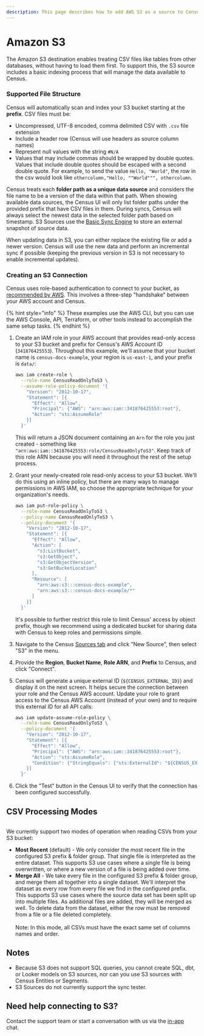 ```yaml
---
description: This page describes how to add AWS S3 as a source to Census.
---
```


# Amazon S3

The Amazon S3 destination enables treating CSV files like tables from other databases, without having to load them first. To support this, the S3 source includes a basic indexing process that will manage the data available to Census.

### Supported File Structure

Census will automatically scan and index your S3 bucket starting at the **prefix**. CSV files must be:

* Uncompressed, UTF-8 encoded, comma delimited CSV with `.csv` file extension
* Include a header row (Census will use headers as source column names)
* Represent null values with the string `#N/A`
* Values that may include commas should be wrapped by double quotes. Values that include double quotes should be escaped with a second double quote. For example, to send the value `Hello, "World"`, the row in the csv would look like `othercolumn,"Hello, ""World""", othercolumn`.

Census treats each **folder path as a unique data source** and considers the file name to be a version of the data within that path. When showing available data sources, the Census UI will only list folder paths under the provided prefix that have CSV files in them. During syncs, Census will always select the newest data in the selected folder path based on timestamp. S3 Sources use the [Basic Sync Engine](https://docs.getcensus.com/sources/overview#sync-engines) to store an external snapshot of source data.

When updating data in S3, you can either replace the existing file or add a newer version. Census will use the new data and perform an incremental sync if possible (keeping the previous version in S3 is not necessary to enable incremental updates).

### Creating an S3 Connection

Census uses role-based authentication to connect to your bucket, as [recommended by AWS](https://docs.aws.amazon.com/IAM/latest/UserGuide/id_roles_common-scenarios_third-party.html). This involves a three-step "handshake" between your AWS account and Census.

{% hint style="info" %}
These examples use the AWS CLI, but you can use the AWS Console, API, Terraform, or other tools instead to accomplish the same setup tasks.
{% endhint %}

1.  Create an IAM role in your AWS account that provides read-only access to your S3 bucket and prefix for Census's AWS Account ID (`341876425553`). Throughout this example, we'll assume that your bucket name is `census-docs-example`, your region is `us-east-1`, and your prefix is `data/`:

    ```sh
    aws iam create-role \
      --role-name CensusReadOnlyToS3 \
      --assume-role-policy-document '{
        "Version": "2012-10-17",
        "Statement": [{
          "Effect": "Allow",
          "Principal": {"AWS": "arn:aws:iam::341876425553:root"},
          "Action": "sts:AssumeRole"
        }]
      }'
    ```

    This will return a JSON document containing an `Arn` for the role you just created - something like `"arn:aws:iam::341876425553:role/CensusReadOnlyToS3"`. Keep track of this role ARN because you will need it throughout the rest of the setup process.
2.  Grant your newly-created role read-only access to your S3 bucket. We'll do this using an inline policy, but there are many ways to manage permissions in AWS IAM, so choose the appropriate technique for your organization's needs.

    ```sh
    aws iam put-role-policy \
      --role-name CensusReadOnlyToS3 \
      --policy-name CensusReadOnlyToS3 \
      --policy-document '{
        "Version": "2012-10-17",
        "Statement": [{
          "Effect": "Allow",
          "Action": [
            "s3:ListBucket",
            "s3:GetObject",
            "s3:GetObjectVersion",
            "s3:GetBucketLocation"
          ],
          "Resource": [
            "arn:aws:s3:::census-docs-example",
            "arn:aws:s3:::census-docs-example/*"
          ]
        }]
      }'
    ```

    It's possible to further restrict this role to limit Census' access by object prefix, though we recommend using a dedicated bucket for sharing data with Census to keep roles and permissions simple.
3. Navigate to the Census [Sources tab](https://app.getcensus.com/sources) and click "New Source", then select "S3" in the menu.
4. Provide the **Region**, **Bucket Name**, **Role ARN**, and **Prefix** to Census, and click "Connect".
5.  Census will generate a unique external ID (`${CENSUS_EXTERNAL_ID}`) and display it on the next screen. It helps secure the connection between your role and the Census AWS account. Update your role to grant access to the Census AWS Account (instead of your own) and to require this external ID for all API calls:

    ```sh
    aws iam update-assume-role-policy \
      --role-name CensusReadOnlyToS3 \
      --policy-document '{
        "Version": "2012-10-17",
        "Statement": [{
          "Effect": "Allow",
          "Principal": {"AWS": "arn:aws:iam::341876425553:root"},
          "Action": "sts:AssumeRole",
          "Condition": {"StringEquals": {"sts:ExternalId": "${CENSUS_EXTERNAL_ID}"}}
        }]
      }'
    ```
6. Click the "Test" button in the Census UI to verify that the connection has been configured successfully.

## CSV Processing Modes

<figure><img src="../../.gitbook/assets/CSV Processing Mode.png" alt=""><figcaption></figcaption></figure>

We currently support two modes of operation when reading CSVs from your S3 bucket:

* **Most Recent** (default) - We only consider the most recent file in the configured S3 prefix & folder group. That single file is interpreted as the entire dataset. This supports S3 use cases where a single file is being overwritten, or where a new version of a file is being added over time.
* **Merge All** - We take every file in the configured S3 prefix & folder group, and merge them all together into a single dataset. We'll interpret the dataset as every row from every file we find in the configured prefix. This supports S3 use cases where the source data set has been split up into multiple files. As additional files are added, they will be merged as well. To delete data from the dataset, either the row must be removed from a file or a file deleted completely.\
  \
  Note: In this mode, all CSVs must have the exact same set of columns names and order.

## Notes

* Because S3 does not support SQL queries, you cannot create SQL, dbt, or Looker models on S3 sources, nor can you use S3 sources with Census Entities or Segments.
* S3 Sources do not currently support the sync tester.

## Need help connecting to S3?

Contact the support team or start a conversation with us via the [in-app](https://app.getcensus.com) chat.
